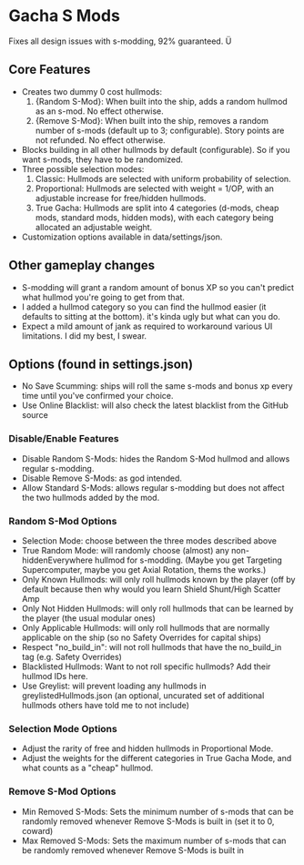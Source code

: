 # Gacha S Mods
 
Fixes all design issues with s-modding, 92% guaranteed. Ü

## Core Features
- Creates two dummy 0 cost hullmods:
  1. {Random S-Mod}: When built into the ship, adds a random hullmod as an s-mod. No effect otherwise.
  2. {Remove S-Mod}: When built into the ship, removes a random number of s-mods (default up to 3; configurable). Story points are not refunded. No effect otherwise.
- Blocks building in all other hullmods by default (configurable). So if you want s-mods, they have to be randomized.
- Three possible selection modes:
  1. Classic: Hullmods are selected with uniform probability of selection.
  2. Proportional: Hullmods are selected with weight = 1/OP, with an adjustable increase for free/hidden hullmods.
  3. True Gacha: Hullmods are split into 4 categories (d-mods, cheap mods, standard mods, hidden mods), with each category being allocated an adjustable weight.
- Customization options available in data/settings/json.

## Other gameplay changes
- S-modding will grant a random amount of bonus XP so you can't predict what hullmod you're going to get from that.
- I added a hullmod category so you can find the hullmod easier (it defaults to sitting at the bottom). it's kinda ugly but what can you do.
- Expect a mild amount of jank as required to workaround various UI limitations. I did my best, I swear.

## Options (found in settings.json)
- No Save Scumming: ships will roll the same s-mods and bonus xp every time until you've confirmed your choice.
- Use Online Blacklist: will also check the latest blacklist from the GitHub source
### Disable/Enable Features
- Disable Random S-Mods: hides the Random S-Mod hullmod and allows regular s-modding.
- Disable Remove S-Mods: as god intended.
- Allow Standard S-Mods: allows regular s-modding but does not affect the two hullmods added by the mod.
### Random S-Mod Options
- Selection Mode: choose between the three modes described above
- True Random Mode: will randomly choose (almost) any non-hiddenEverywhere hullmod for s-modding. (Maybe you get Targeting Supercomputer, maybe you get Axial Rotation, thems the works.)
- Only Known Hullmods: will only roll hullmods known by the player (off by default because then why would you learn Shield Shunt/High Scatter Amp
- Only Not Hidden Hullmods: will only roll hullmods that can be learned by the player (the usual modular ones)
- Only Applicable Hullmods: will only roll hullmods that are normally applicable on the ship (so no Safety Overrides for capital ships)
- Respect "no_build_in": will not roll hullmods that have the no_build_in tag (e.g. Safety Overrides)
- Blacklisted Hullmods: Want to not roll specific hullmods? Add their hullmod IDs here.
- Use Greylist: will prevent loading any hullmods in greylistedHullmods.json (an optional, uncurated set of additional hullmods others have told me to not include)
### Selection Mode Options
- Adjust the rarity of free and hidden hullmods in Proportional Mode.
- Adjust the weights for the different categories in True Gacha Mode, and what counts as a "cheap" hullmod.
### Remove S-Mod Options
- Min Removed S-Mods: Sets the minimum number of s-mods that can be randomly removed whenever Remove S-Mods is built in (set it to 0, coward)
- Max Removed S-Mods: Sets the maximum number of s-mods that can be randomly removed whenever Remove S-Mods is built in
